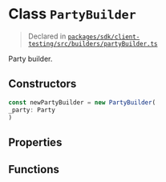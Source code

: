 # Class `PartyBuilder`
> Declared in [`packages/sdk/client-testing/src/builders/partyBuilder.ts`](https://github.com/dxos/protocols/blob/main/packages/sdk/client-testing/src/builders/partyBuilder.ts#L98)

Party builder.

## Constructors
```ts
const newPartyBuilder = new PartyBuilder(
_party: Party
)
```

## Properties

## Functions
